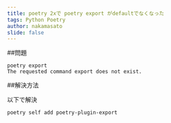```yaml
---
title: poetry 2xで poetry export がdefaultでなくなった
tags: Python Poetry
author: nakamasato
slide: false
---
```

##問題

```
poetry export
The requested command export does not exist.
```

##解決方法

以下で解決

```
poetry self add poetry-plugin-export
```

